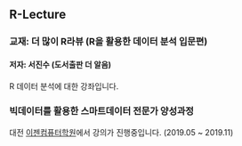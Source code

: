 ## R-Lecture

### 교재: 더 많이 R라뷰 (R을 활용한 데이터 분석 입문편)
#### 저자: 서진수 (도서출판 더 알음)

 R 데이터 분석에 대한 강좌입니다.

### 빅데이터를 활용한 스마트데이터 전문가 양성과정
대전 [이젠컴퓨터학원](http://dj.ezenac.co.kr/)에서 강의가 진행중입니다.
(2019.05 ~ 2019.11)
